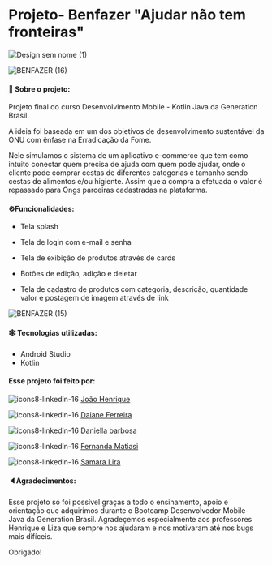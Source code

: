 # Projeto- Benfazer "Ajudar não tem fronteiras"

![Design sem nome (1)](https://img.shields.io/badge/status-em%20andamento-blue)



![BENFAZER (16)](https://user-images.githubusercontent.com/74657202/162501970-08fc46d7-e070-41f9-a695-f06753ef40b0.png)


<h4>📲 Sobre o projeto:</h4>

Projeto final do curso Desenvolvimento Mobile - Kotlin Java da Generation Brasil.

A ideia foi baseada em um dos objetivos de desenvolvimento sustentável da ONU com ênfase na Erradicação da Fome.

Nele simulamos o sistema de um aplicativo e-commerce que tem como intuito conectar quem precisa de ajuda com quem pode ajudar, onde o cliente pode comprar cestas de diferentes categorias e tamanho sendo cestas de alimentos e/ou higiente. Assim que a compra a efetuada o valor é repassado para Ongs parceiras cadastradas na plataforma.



<h4>⚙️Funcionalidades: </h4>



- Tela splash

- Tela de login com e-mail e senha

- Tela de exibição de produtos através de cards

- Botões de edição, adição e deletar

- Tela de cadastro de produtos com categoria, descrição, quantidade valor e postagem de imagem através de link


![BENFAZER (15)](https://user-images.githubusercontent.com/74657202/162501865-fe0eb699-1077-4b50-849f-622e51d1678b.png)


<h4> 🕸️ Tecnologias utilizadas: </h4>

- Android Studio
- Kotlin


<h4> Esse projeto foi feito por: </h4>


![icons8-linkedin-16](https://user-images.githubusercontent.com/74657202/162509705-a7c79c89-0339-4d29-8793-57f8577b9eb6.png)
<a href = "linkedin.com/in/joao-henrique-de-oliveira-developer">João Henrique</a>

![icons8-linkedin-16](https://user-images.githubusercontent.com/74657202/162509872-a0f4d49c-304b-4259-b7b1-470bac1c913d.png)
<a href ="linkedin.com/in/daiane-ferreira-/"> Daiane Ferreira</a>

![icons8-linkedin-16](https://user-images.githubusercontent.com/74657202/162509920-43b3f023-80a5-4dd8-b59f-611e2e78e130.png)
<a href = "linkedin.com/in/barbosadaniella91/">Daniella barbosa </a>

![icons8-linkedin-16](https://user-images.githubusercontent.com/74657202/162509934-008efb64-4383-4021-acb1-7219068fdd43.png)
<a href = "linkedin.com/in/fernanda-matiasi/"> Fernanda Matiasi </a>

![icons8-linkedin-16](https://user-images.githubusercontent.com/74657202/162509944-2b75ac5e-a943-4e67-90f5-94c8b6442be7.png)
<a href="linkedin.com/in/samara-lira-8043b018a/"> Samara Lira </a>


<h4>🔈Agradecimentos:</h4>
Esse projeto só foi possível graças a todo o ensinamento, apoio e orientação que adquirimos durante o Bootcamp Desenvolvedor Mobile-Java da Generation Brasil. Agradeçemos especialmente aos professores Henrique e Liza que sempre nos ajudaram e nos motivaram até nos bugs mais difíceis.

Obrigado!


